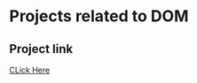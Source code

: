 # Projects related to DOM 

## Project link 

[CLick Here](https://stackblitz.com/edit/dom-project-chaiaurcode?file=index.html)